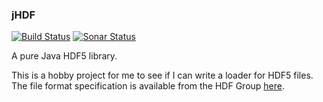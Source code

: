### jHDF

[![Build Status](https://dev.azure.com/jamesmudd/jhdf/_apis/build/status/jhdf-CI)](https://dev.azure.com/jamesmudd/jhdf/_build/latest?definitionId=3) [![Sonar Status](https://sonarcloud.io/api/project_badges/measure?project=jamesmudd_jhdf&metric=reliability_rating)](https://sonarcloud.io/dashboard?id=jamesmudd_jhdf)

A pure Java HDF5 library.

This is a hobby project for me to see if I can write a loader for HDF5 files. The file format specification is available from the HDF Group [here](https://support.hdfgroup.org/HDF5/doc/H5.format.html).
